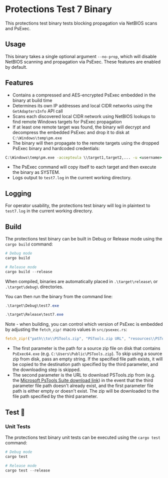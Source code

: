 # Protections Test 7 Binary

This protections test binary tests blocking propagation via NetBIOS scans and
PsExec.

## Usage

This binary takes a single optional argument `--no-prop`, which will disable NetBIOS scanning
and propagation via PsExec. These features are enabled by default.

## Features

- Contains a compressed and AES-encrypted PsExec embedded in the binary at build time
- Determines its own IP addresses and local CIDR networks using the `GetAdaptersInfo` API call
- Scans each discovered local CIDR network using NetBIOS lookups to find remote Windows targets for PsExec propagation
- If at least one remote target was found, the binary will decrypt and decompress the embedded PsExec and
drop it to disk at `C:\Windows\temp\pm.exe`
- The binary will then propagate to the remote targets using the dropped PsExec binary and hardcoded credentials:

```cmd
C:\Windows\temp\pm.exe -accepteula \\target1,target2,... -u <username> -p <password> -s -d -f -c <path to self> --no-prop
```

- The PsExec command will copy itself to each target and then execute the binary as SYSTEM.
- Logs output to `test7.log` in the current working directory.

## Logging

For operator usability, the protections test binary will log in plaintext to `test7.log`
in the current working directory.

## Build

The protections test binary can be built in Debug or Release mode using the `cargo build` command:

```PowerShell
# Debug mode
cargo build

# Release mode
cargo build --release
```

When compiled, binaries are automatically placed in `.\target\release\` or `.\target\debug\` directories.

You can then run the binary from the command line:

```PowerShell
.\target\Debug\test7.exe

.\target\Release\test7.exe
```

Note - when building, you can control which version of PsExec is embedded by adjusting the `fetch_zip!` macro values in `src/psexec.rs`:

```rust
fetch_zip!("path\\to\\PSTools.zip", "PSTools.zip URL", "resources\\PSTools.zip", "resources");
```

- The first parameter is the path for a source zip file on disk that contains `PsExec64.exe` (e.g. `C:\Users\Public\PSTools.zip`). To skip using a source zip from disk, pass an empty string. If the specified file path exists, it will be copied to the destination path specified by the third parameter, and the downloading step is skipped.
- The second parameter is the URL to download PSTools.zip from (e.g. the [Microsoft PsTools Suite download link](https://download.sysinternals.com/files/PSTools.zip)) in the event that the third parameter file path doesn't already exist, and the first parameter file path is either empty or doesn't exist. The zip will be downloaded to the file path specified by the third parameter.

## Test 🧪

### Unit Tests

The protections test binary unit tests can be executed using the `cargo test` command:

```PowerShell
# Debug mode
cargo test

# Release mode
cargo test --release
```
